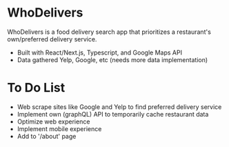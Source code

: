 # WhoDelivers

WhoDelivers is a food delivery search app that prioritizes a restaurant's own/preferred delivery service.

  - Built with React/Next.js, Typescript, and Google Maps API
  - Data gathered Yelp, Google, etc (needs more data implementation)

# To Do List

  - Web scrape sites like Google and Yelp to find preferred delivery service
  - Implement own (graphQL) API to temporarily cache restaurant data
  - Optimize web experience
  - Implement mobile experience
  - Add to '/about' page
